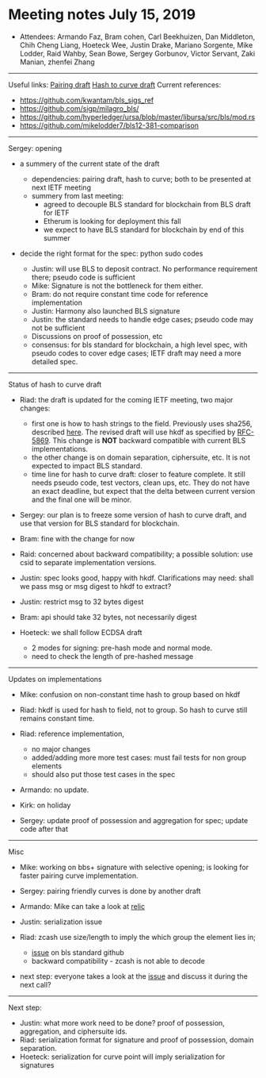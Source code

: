 # Meeting notes July 15, 2019

* Attendees:
Armando Faz,
Bram cohen,
Carl Beekhuizen,
Dan Middleton,
Chih Cheng Liang,
Hoeteck Wee,
Justin Drake,
Mariano Sorgente,
Mike Lodder,
Raid Wahby,
Sean Bowe,
Sergey Gorbunov,
Victor Servant,
Zaki Manian,
zhenfei Zhang

----------------

Useful links:
[Pairing draft](https://github.com/pairingwg/pfc_standard)
[Hash to curve draft](https://tools.ietf.org/html/draft-irtf-cfrg-hash-to-curve-04)
Current references:
* https://github.com/kwantam/bls_sigs_ref
* https://github.com/sigp/milagro_bls/
* https://github.com/hyperledger/ursa/blob/master/libursa/src/bls/mod.rs
* https://github.com/mikelodder7/bls12-381-comparison


----------------


Sergey: opening

* a summery of the current state of the draft
  * dependencies: pairing draft, hash to curve; both to be presented at next IETF meeting
  * summery from last meeting:
    * agreed to decouple BLS standard for blockchain from BLS draft for IETF
    * Etherum is looking for deployment this fall
    * we expect to have BLS standard for blockchain by end of this summer

* decide the right format for the spec: python sudo codes
  * Justin: will use BLS to deposit contract. No performance requirement there; pseudo code is sufficient
  * Mike: Signature is not the bottleneck for them either.
  * Bram: do not require constant time code for reference implementation
  * Justin: Harmony also launched BLS signature
  * Justin: the standard needs to handle edge cases; pseudo code may not be sufficient
  * Discussions on proof of possession, etc
  * consensus: for bls standard for blockchain, a high level spec, with pseudo codes to cover edge cases;
IETF draft may need a more detailed spec.

----------------

Status of hash to curve draft
* Riad: the draft is updated for the coming IETF meeting, two major changes:
  * first one is how to hash strings to the field. Previously uses sha256, described [here](https://github.com/pairingwg/bls_standard/blob/master/minutes/spec-v1.md#hash-to-curve).
    The revised draft will use hkdf as specified by [RFC-5869](https://tools.ietf.org/html/rfc5869).
    This change is __NOT__ backward compatible with current BLS implementations.
  * the other change is on domain separation, ciphersuite, etc. It is not expected to impact BLS standard.
  * time line for hash to curve draft: closer to feature complete. It still needs pseudo code, test vectors, clean ups, etc.
    They do not have an exact deadline, but expect that the delta between current version and the final one will be minor.

* Sergey: our plan is to freeze some version of hash to curve draft, and use that version for BLS standard for blockchain.
* Bram: fine with the change for now
* Raid: concerned about backward compatibility; a possible solution: use csid to separate implementation versions.
* Justin: spec looks good, happy with hkdf. Clarifications may need: shall we pass msg or msg digest to hkdf to extract?
* Justin: restrict msg to 32 bytes digest
* Bram: api should take 32 bytes, not necessarily digest
* Hoeteck: we shall follow ECDSA draft
  * 2 modes for signing: pre-hash mode and normal mode.
  * need to check the length of pre-hashed message

----------------

Updates on implementations

* Mike: confusion on non-constant time hash to group based on hkdf
* Riad: hkdf is used for hash to field, not to group. So hash to curve still remains constant time.

* Riad: reference implementation,
  * no major changes
  * added/adding more more test cases: must fail tests for non group elements
  * should also put those test cases in the spec

* Armando: no update.
* Kirk: on holiday

* Sergey: update proof of possession and aggregation for spec; update code after that

----------------

Misc

* Mike: working on bbs+ signature with selective opening; is looking for faster pairing curve implementation.
* Sergey: pairing friendly curves is done by another draft
* Armando: Mike can take a look at [relic](https://github.com/relic-toolkit/relic)

* Justin: serialization issue
* Riad: zcash use size/length to imply the which group the element lies in;
  * [issue](https://github.com/pairingwg/bls_standard/issues/16) on bls standard github
  * backward compatibility - zcash is not able to decode
* next step: everyone takes a look at the [issue](https://github.com/pairingwg/bls_standard/issues/16) and discuss it during the next call?

----------------

Next step:

* Justin: what more work need to be done? proof of possession, aggregation, and ciphersuite ids.
* Riad: serialization format for signature and proof of possession, domain separation.
* Hoeteck: serialization for curve point will imply serialization for signatures
